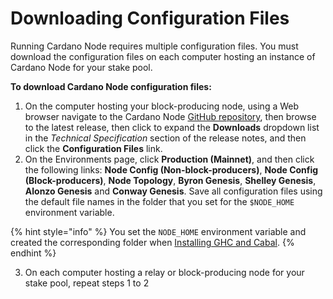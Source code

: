 # Downloading Configuration Files

Running Cardano Node requires multiple configuration files. You must download the configuration files on each computer hosting an instance of Cardano Node for your stake pool.

**To download Cardano Node configuration files:**

1. On the computer hosting your block-producing node, using a Web browser navigate to the Cardano Node [GitHub repository](https://github.com/IntersectMBO/cardano-node), then browse to the latest release, then click to expand the **Downloads** dropdown list in the _Technical Specification_ section of the release notes, and then click the **Configuration Files** link.
2. On the Environments page, click **Production (Mainnet)**, and then click the following links: **Node Config (Non-block-producers)**, **Node Config (Block-producers)**, **Node Topology**, **Byron Genesis**, **Shelley Genesis**, **Alonzo Genesis** and **Conway Genesis**. Save all configuration files using the default file names in the folder that you set for the `$NODE_HOME` environment variable.

{% hint style="info" %}
You set the `NODE_HOME` environment variable and created the corresponding folder when [Installing GHC and Cabal](../part-i-installation/installing-ghc-and-cabal.md).
{% endhint %}

3. On each computer hosting a relay or block-producing node for your stake pool, repeat steps 1 to 2
